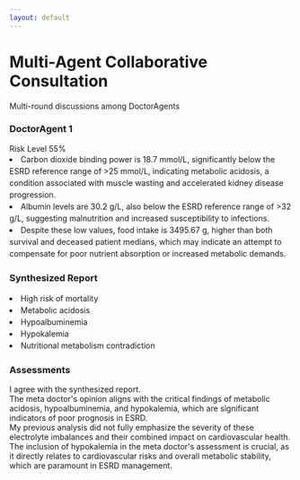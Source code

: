 ```yaml
---
layout: default
---
```


<div class="text-center -mt-8">
  <h1 class="text-3xl font-bold text-indigo-800 mb-2">Multi-Agent Collaborative Consultation</h1>
  <p class="text-gray-600">Multi-round discussions among DoctorAgents</p>
</div>

<div class="grid grid-cols-3 gap-1 max-w-4xl mx-auto -mt-2">
  <div class="relative bg-red-50 rounded-2xl p-3 shadow-lg hover:shadow-xl transition-all duration-300 w-110%">
    <div class="absolute -top-6 left-1/2 -translate-x-1/2">
        <carbon:ai class="text-4xl text-red-600 bg-white rounded-full p-2 shadow-md" />
    </div>
    <h3 class="text-xl font-bold text-red-800 mb-4 mt-2">DoctorAgent 1</h3>
    <div class="space-y-2 text-sm leading-relaxed">
        <div class="flex justify-between text-xs -mt-3">
            <span><carbon:warning class="flex-shrink-0 text-red-500 mr-2" /> Risk Level</span>
            <span>55%</span>
        </div>
        <div class="h-2 bg-gray-200 rounded-full overflow-hidden">
            <div class="w-55/100 h-full bg-red-600 animate-progress"></div>
        </div>
        <div class="bg-white rounded-lg">
          <li>Carbon dioxide binding power is 18.7 mmol/L, significantly below the ESRD reference range of >25 mmol/L, indicating metabolic acidosis, a condition associated with muscle wasting and accelerated kidney disease progression.</li>
          <li>Albumin levels are 30.2 g/L, also below the ESRD reference range of >32 g/L, suggesting malnutrition and increased susceptibility to infections.</li>
          <li>Despite these low values, food intake is 3495.67 g, higher than both survival and deceased patient medians, which may indicate an attempt to compensate for poor nutrient absorption or increased metabolic demands.</li>
        </div>
    </div>
  </div>

  <div class="relative top-1/2 left-1/2 -translate-x-1/2 -translate-y-1/2 w-48">
    <div class="bg-yellow-50 rounded-lg p-3 border border-yellow-200">
      <h3 class="font-bold text-yellow-800 text-center text-sm mb-2">Synthesized Report</h3>
      <div class="text-xs text-gray-600 leading-tight">
        <li>High risk of mortality</li>
        <li>Metabolic acidosis</li>
        <li>Hypoalbuminemia</li>
        <li>Hypokalemia</li>
        <li>Nutritional metabolism contradiction</li>
      </div>
    </div>
    <div>
      <Arrow x1="0" y1="200" x2="280" y2="200" />
    </div>
  </div>

  <div class="relative">
    <div class="relative bg-red-50 rounded-2xl p-3 shadow-lg hover:shadow-xl transition-all duration-300 w-110% -ml-5">
      <div class="absolute -top-6 left-1/2 -translate-x-1/2">
        <carbon:ai class="text-4xl text-red-600 bg-white rounded-full p-2 shadow-md" />
      </div>
      <h3 class="text-xl font-bold text-red-800 mb-4 mt-2">Assessments</h3>
      <div class="space-y-2 text-sm leading-relaxed">
        <div class="bg-white rounded-lg">
          I agree with the synthesized report.<br>
          The meta doctor's opinion aligns with the critical findings of metabolic acidosis, hypoalbuminemia, and hypokalemia, which are significant indicators of poor prognosis in ESRD. <br>
          My previous analysis did not fully emphasize the severity of these electrolyte imbalances and their combined impact on cardiovascular health. The inclusion of hypokalemia in the meta doctor's assessment is crucial, as it directly relates to cardiovascular risks and overall metabolic stability, which are paramount in ESRD management.
        </div>
      </div>
    </div>
  </div>
</div>

<style>
li {
  line-height: 1.5;
}
</style>